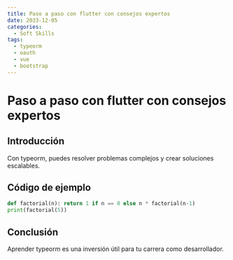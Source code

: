 ```yaml
---
title: Paso a paso con flutter con consejos expertos
date: 2033-12-05
categories:
  - Soft Skills
tags:
  - typeorm
  - oauth
  - vue
  - bootstrap
---
```


# Paso a paso con flutter con consejos expertos

## Introducción

Con typeorm, puedes resolver problemas complejos y crear soluciones escalables.

## Código de ejemplo

```python
def factorial(n): return 1 if n == 0 else n * factorial(n-1)
print(factorial(5))
```

## Conclusión

Aprender typeorm es una inversión útil para tu carrera como desarrollador.